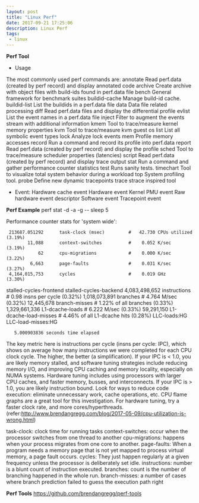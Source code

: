 ```yaml
---
layout: post
title: "Linux Perf"
date: 2017-09-21 17:25:06
description: Linux Perf
tags: 
 - linux
---
```


**Perf Tool**

 - Usage

The most commonly used perf commands are:
     annotate        Read perf.data (created by perf record) and display annotated code
     archive         Create archive with object files with build-ids found in perf.data file
     bench           General framework for benchmark suites
     buildid-cache   Manage build-id cache.
     buildid-list    List the buildids in a perf.data file
     data            Data file related processing
     diff            Read perf.data files and display the differential profile
     evlist          List the event names in a perf.data file
     inject          Filter to augment the events stream with additional information
     kmem            Tool to trace/measure kernel memory properties
     kvm             Tool to trace/measure kvm guest os
     list            List all symbolic event types
     lock            Analyze lock events
     mem             Profile memory accesses
     record          Run a command and record its profile into perf.data
     report          Read perf.data (created by perf record) and display the profile
     sched           Tool to trace/measure scheduler properties (latencies)
     script          Read perf.data (created by perf record) and display trace output
     stat            Run a command and gather performance counter statistics
     test            Runs sanity tests.
     timechart       Tool to visualize total system behavior during a workload
     top             System profiling tool.
     probe           Define new dynamic tracepoints
     trace           strace inspired tool


 - Event:
Hardware cache event
Hardware event
Kernel PMU event
Raw hardware event descriptor
Software event
Tracepoint event

**Perf Example**
perf stat -d -a -g -- sleep 5

 Performance counter stats for 'system wide':

     213687.051292      task-clock (msec)         #   42.730 CPUs utilized            (3.19%)
            11,088      context-switches          #    0.052 K/sec                    (3.19%)
                62      cpu-migrations            #    0.000 K/sec                    (3.22%)
             6,663      page-faults               #    0.031 K/sec                    (3.27%)
     4,164,015,753      cycles                    #    0.019 GHz                      (3.30%)
   <not supported>      stalled-cycles-frontend
   <not supported>      stalled-cycles-backend
     4,083,498,652      instructions              #    0.98  insns per cycle          (0.32%)
     1,018,073,891      branches                  #    4.764 M/sec                    (0.32%)
        12,445,678      branch-misses             #    1.22% of all branches          (0.33%)
     1,329,661,336      L1-dcache-loads           #    6.222 M/sec                    (0.33%)
        59,291,150      L1-dcache-load-misses     #    4.46% of all L1-dcache hits    (0.28%)
   <not supported>      LLC-loads:HG
   <not supported>      LLC-load-misses:HG

       5.000903836 seconds time elapsed

The key metric here is instructions per cycle (insns per cycle: IPC), which shows on average how many instructions we were completed for each CPU clock cycle. The higher, the better (a simplification).
If your IPC is < 1.0, you are likely memory stalled, and software tuning strategies include reducing memory I/O, and improving CPU caching and memory locality, especially on NUMA systems. Hardware tuning includes using processors with larger CPU caches, and faster memory, busses, and interconnects.
If your IPC is > 1.0, you are likely instruction bound. Look for ways to reduce code execution: eliminate unnecessary work, cache operations, etc. CPU flame graphs are a great tool for this investigation. For hardware tuning, try a faster clock rate, and more cores/hyperthreads.
(refer:http://www.brendangregg.com/blog/2017-05-09/cpu-utilization-is-wrong.html)

task-clock: clock time for running tasks
context-switches: occur when the processor switches from one thread to another
cpu-migrations: happens when your process migrates from one core to another.
page-faults: When a program needs a memory page that is not yet mapped to process virtual memory, a page fault occurs.
cycles: They just happen regularly at a given frequency unless the processor is deliberately set idle.
instructions: number is a blunt count of instruction executed. 
branches: count is the number of branching happened in the whole run.
branch-misses: a number of cases where branch prediction failed to guess the execution path right

**Perf Tools**
https://github.com/brendangregg/perf-tools

